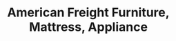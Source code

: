 ---
title: "American Freight Furniture, Mattress, Appliance"
url: /indianapolis/american-freight-furniture-mattress-appliance/
shop: Möbel
---